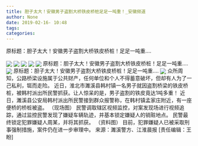 ```yaml
---
title: 胆子太大！安徽男子盗割大桥铁皮桥桩足足一吨重！_安徽频道
author: None
date: 2019-02-16- 10:48
tags: 
categories: 
---
```

原标题：胆子太大！安徽男子盗割大桥铁皮桥桩！足足一吨重....
<!-- more -->
                
<img align="center" border="0" src="http://p2.ifengimg.com/fck/2019_07/cb05954d6aa1867_w720_h327.jpg" />
                
<img align="center" border="0" src="http://p2.ifengimg.com/fck/2019_07/39841342bba848d_w720_h326.jpg" />
            
<img align="center" border="0" src="http://p2.ifengimg.com/fck/2019_07/3d86ae4db0e1830_w720_h436.jpg" />
<img align="center" border="0" src="http://p2.ifengimg.com/fck/2019_07/44b131d04d1aa5b_w720_h440.jpg" />
<img align="center" border="0" src="http://p2.ifengimg.com/fck/2019_07/2c27b33b777c4a1_w720_h444.jpg" />
原标题：胆子太大！安徽男子盗割大桥铁皮桥桩！足足一吨重....
<img align="center" border="0" src="http://p2.ifengimg.com/fck/2019_07/99bb35679ac60b0_w720_h452.jpg" />
原标题：胆子太大！安徽男子盗割大桥铁皮桥桩！足足一吨重....
<img align="center" border="0" src="http://p2.ifengimg.com/a/2016/0810/204c433878d5cf9size1_w16_h16.png" />
众所周知，公路桥梁设施属于公共财产，任何单位和个人不得蓄意破坏，但却有人为了一己私利，铤而走险。
近日，淮北市濉溪县韩村镇一名男子就因盗割桥梁的铁皮桥桩，被韩村派出所民警抓获。让人惊呆的是，男子盗割的铁皮竟达1吨多重！
近日，濉溪县公安局韩村派出所民警接到群众报警称，在韩村镇孟家庄附近，有一座便桥的桥桩被盗。
（现场图）
民警调取辖区视频监控，对案发现场进行视频追踪，通过监控民警发现了嫌疑车辆轨迹，并基本锁定嫌疑人的销赃地点。
民警最终锁定犯罪嫌疑人周某，并将其抓获。
（资料图）
目前，犯罪嫌疑人已被采取刑事强制措施，案件仍在进一步审理中。
来源：濉溪警方、江淮晨报
[责任编辑：王盼]
            
